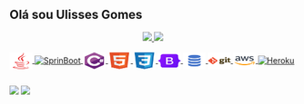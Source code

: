 ## Olá sou Ulisses Gomes
<div align="center">
  <a href="https://github.com/ulissesgomes82">
  <img height="180em" src="https://github-readme-stats.vercel.app/api?username=ulissesgomes82&show_icons=true&theme=dracula&include_all_commits=true&count_private=true"/>
 <img height="180em" src="https://github-readme-stats.vercel.app/api/top-langs/?username=ulissesgomes82&layout=compact&langs_count=7&theme=dark"/>
    
</div>
  
<div style="display: inline_block"><br>
  <img align="center" alt="Java" height="30" width="40" src="https://raw.githubusercontent.com/devicons/devicon/master/icons/java/java-plain.svg">
   <img align="center" alt="SprinBoot" height="30" width="40" src="https://cdn.jsdelivr.net/gh/devicons/devicon/icons/spring/spring-original.svg"">
  <img align="center" alt="Csharp" height="30" width="40" src="https://raw.githubusercontent.com/devicons/devicon/master/icons/csharp/csharp-original.svg">
  <img align="center" alt="HTML" height="30" width="40" src="https://raw.githubusercontent.com/devicons/devicon/master/icons/html5/html5-original.svg">
  <img align="center" alt="CSS" height="30" width="40" src="https://raw.githubusercontent.com/devicons/devicon/master/icons/css3/css3-original.svg">
  <img align="center" alt="Python" height="30" width="40" src="https://raw.githubusercontent.com/devicons/devicon/master/icons/bootstrap/bootstrap-original.svg">
  <img align="center" alt="SQL" height="30" width="40" src="https://raw.githubusercontent.com/github/explore/master/topics/sql/sql.png">
  <img align="center" alt="git" height="30" width="40" src="https://raw.githubusercontent.com/github/explore/master/topics/git/git.png">
  <img align="center" alt="AWS" height="30" width="40" src="https://raw.githubusercontent.com/github/explore/main/topics/aws/aws.png">
  <img align="center" alt="Heroku" height="30" width="40" src="https://img.icons8.com/color/48/000000/heroku.png">
 
</div>
  
  ##
 
<div> 
  
 
  <a href = "mailto:ulissesdeveloper82@gmail.com"><img src="https://img.shields.io/badge/-Gmail-%23333?style=for-the-badge&logo=gmail&logoColor=white" target="_blank"></a>
  <a href="https://www.linkedin.com/in/ulisses-araujo-59831931" target="_blank"><img src="https://img.shields.io/badge/-LinkedIn-%230077B5?style=for-the-badge&logo=linkedin&logoColor=white" target="_blank"></a> 
 
 
 
</div>
